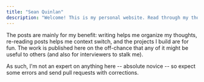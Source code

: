 ```yaml
---
title: "Sean Quinlan"
description: "Welcome! This is my personal website. Read through my thoughts, see my projects, and get in touch."
---
```

The posts are mainly for my benefit: writing helps me organize my thoughts, re-reading posts helps me context switch, and the projects I build are for fun. The work is published here on the off-chance that any of it might be useful to others (and also for interviewers to stalk me).

As such, I'm not an expert on anything here -- absolute novice -- so expect some errors and send pull requests with corrections.